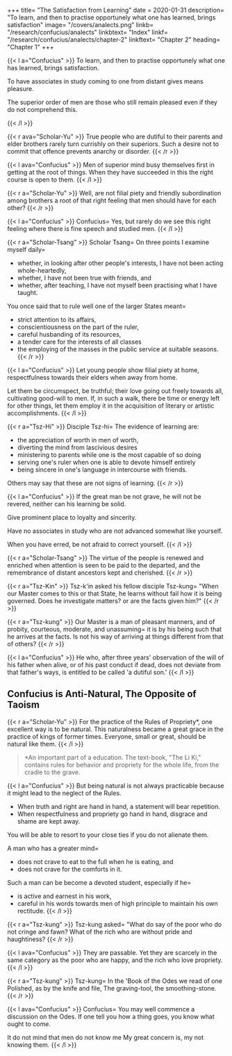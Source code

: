+++
title=  "The Satisfaction from Learning"
date = 2020-01-31
description=  "To learn, and then to practise opportunely what one has learned, brings satisfaction"
image=  "/covers/analects.png"
linkb=  "/research/confucius/analects"
linkbtext=  "Index"
linkf=  "/research/confucius/analects/chapter-2"
linkftext=  "Chapter 2"
heading=  "Chapter 1"
+++ 


{{< l a="Confucius" >}}
To learn, and then to practise opportunely what one has learned, brings satisfaction.

To have associates in study coming to one from distant gives means pleasure.

The superior order of men are those who still remain pleased even if they do not comprehend this.
<!-- And are not those who, while not comprehending all that is said, still remain not unpleased to hear, men of ?" -->
{{< /l >}}


{{< r ava="Scholar-Yu" >}}
True people who are dutiful to their parents and elder brothers rarely turn currishly on their superiors. Such a desire not to commit that offence prevents anarchy or disorder.
{{< /r >}}

{{< l ava="Confucius" >}}
Men of superior mind busy themselves first in getting at the root of things. When they have succeeded in this the right course is open to them.
{{< /l >}}

{{< r a="Scholar-Yu" >}}
Well, are not filial piety and friendly subordination among brothers a root of that right feeling that men should have for each other?
{{< /r >}}

{{< l a="Confucius" >}}
Confucius=  Yes, but rarely do we see this right feeling where there is fine speech and studied men.
{{< /l >}}


{{< r a="Scholar-Tsang" >}}
Scholar Tsang=  On three points I examine myself daily= 
- whether, in looking after other people's interests, I have not been acting whole-heartedly,
- whether, I have not been true with friends, and
- whether, after teaching, I have not myself been practising what I have taught.

You once said that to rule well one of the larger States meant= 
- strict attention to its affairs,
- conscientiousness on the part of the ruler,
- careful husbanding of its resources,
- a tender care for the interests of all classes
- the employing of the masses in the public service at suitable seasons.
{{< /r >}}

{{< l a="Confucius" >}}
Let young people show filial piety at home, respectfulness towards their elders when away from home.

Let them be circumspect, be truthful; their love going out freely towards all, cultivating good-will to men.
If, in such a walk, there be time or energy left for other things, let them employ it in the acquisition of literary or artistic accomplishments.
{{< /l >}}


{{< r a="Tsz-Hi" >}}
Disciple Tsz-hi=  The evidence of learning are:
- the appreciation of worth in men of worth,
- diverting the mind from lascivious desires
- ministering to parents while one is the most capable of so doing
- serving one's ruler when one is able to devote himself entirely
- being sincere in one's language in intercourse with friends.

Others may say that these are not signs of learning.
{{< /r >}}

{{< l a="Confucius" >}}
If the great man be not grave, he will not be revered, neither can his learning be solid.

Give prominent place to loyalty and sincerity.

Have no associates in study who are not advanced somewhat like yourself.

When you have erred, be not afraid to correct yourself.
{{< /l >}}


{{< r a="Scholar-Tsang" >}}
The virtue of the people is renewed and enriched when attention is seen to be paid to the departed, and the remembrance of distant ancestors kept and cherished.
{{< /r >}}

{{< r a="Tsz-Kin" >}}
Tsz-k'in asked his fellow disciple Tsz-kung=  "When our Master comes to this or that State, he learns without fail how it is being governed. Does he investigate matters? or are the facts given him?"
{{< /r >}}

{{< r a="Tsz-kung" >}}
Our Master is a man of pleasant manners, and of probity, courteous, moderate, and unassuming=  it is by his being such that he arrives at the facts. Is not his way of arriving at things different from that of others?
{{< /r >}}

{{< l a="Confucius" >}}
He who, after three years' observation of the will of his father when alive, or of his past conduct if dead, does not deviate from that father's ways, is entitled to be called 'a dutiful son.'
{{< /l >}}


## Confucius is Anti-Natural, The Opposite of Taoism

{{< r a="Scholar-Yu" >}}
For the practice of the Rules of Propriety*, one excellent way is to be natural. This naturalness became a great grace in the practice of kings of former times. Everyone, small or great, should be natural like them.
{{< /l >}}

> *An important part of a education. The text-book, "The Li Ki," contains rules for behavior and propriety for the whole life, from the cradle to the grave.


{{< l a="Confucius" >}}
But being natural is not always practicable because it might lead to the neglect of the Rules. 

<!-- It is not so in the case of a person who does things naturally, knowing that he should act so, and yet who neglects to regulate his acts according to the Rules. -->

- When truth and right are hand in hand, a statement will bear repetition. 
- When respectfulness and propriety go hand in hand, disgrace and shame are kept away. 

You will be able to resort to your close ties if you do not alienate them.

<!-- Remove all occasion for alienating those to whom you are bound by close ties, and you have them still to resort to. -->

A man who has a greater mind= 
- does not crave to eat to the full when he is eating, and
- does not crave for the comforts in it.

Such a man can be become a devoted student, especially if he= 
- is active and earnest in his work,
- careful in his words towards men of high principle to maintain his own rectitude.
{{< /l >}}

{{< r a="Tsz-kung"  >}}
Tsz-kung asked=  "What do say of the poor who do not cringe and fawn? What of the rich who are without pride and haughtiness?
{{< /r >}}

{{< l ava="Confucius" >}}
They are passable. Yet they are scarcely in the same category as the poor who are happy, and the rich who love propriety.
{{< /l >}}

{{< r a="Tsz-kung"  >}}
Tsz-kung=  In the 'Book of the Odes we read of one Polished, as by the knife and file, The graving-tool, the smoothing-stone.
{{< /r >}}

{{< l ava="Confucius" >}}
Confucius=  You may well commence a discussion on the Odes. If one tell you how a thing goes, you know what ought to come.

It do not mind that men do not know me
My great concern is, my not knowing them.
{{< /l >}}
